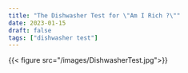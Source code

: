 ```yaml
---
title: "The Dishwasher Test for \"Am I Rich ?\""
date: 2023-01-15
draft: false
tags: ["dishwasher test"]
---
```


{{< figure src="/images/DishwasherTest.jpg">}}


